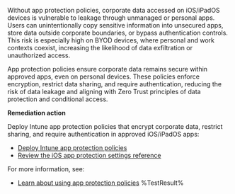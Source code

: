Without app protection policies, corporate data accessed on iOS/iPadOS devices is vulnerable to leakage through unmanaged or personal apps. Users can unintentionally copy sensitive information into unsecured apps, store data outside corporate boundaries, or bypass authentication controls. This risk is especially high on BYOD devices, where personal and work contexts coexist, increasing the likelihood of data exfiltration or unauthorized access.

App protection policies ensure corporate data remains secure within approved apps, even on personal devices. These policies enforce encryption, restrict data sharing, and require authentication, reducing the risk of data leakage and aligning with Zero Trust principles of data protection and conditional access.
 
**Remediation action**

Deploy Intune app protection policies that encrypt corporate data, restrict sharing, and require authentication in approved iOS/iPadOS apps:  
- [Deploy Intune app protection policies](https://learn.microsoft.com/intune/intune-service/apps/app-protection-policies?wt.mc_id=zerotrustrecommendations_automation_content_cnl_csasci#create-an-iosipados-or-android-app-protection-policy)
- [Review the iOS app protection settings reference](https://learn.microsoft.com/intune/intune-service/apps/app-protection-policy-settings-ios?wt.mc_id=zerotrustrecommendations_automation_content_cnl_csasci)

For more information, see:  
- [Learn about using app protection policies](https://learn.microsoft.com/intune/intune-service/apps/app-protection-policy?wt.mc_id=zerotrustrecommendations_automation_content_cnl_csasci)<!--- Results --->
%TestResult%

